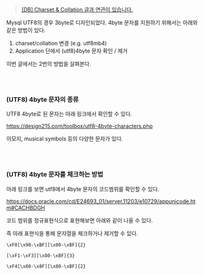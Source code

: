
> [[DB] Charset & Collation 글과 연관이 있습니다.](https://github.com/hjjae2/Anything/blob/main/DB/%5BDB%5D%20Charset%20%26%20Collation.md)

Mysql UTF8의 경우 3byte로 디자인되었다. 4byte 문자를 지원하기 위해서는 아래와 같은 방법이 있다.

1. charset/collation 변경 (e.g. utf8mb4)
2. Application 단에서 (utf8)4byte 문자 확인 / 제거

이번 글에서는 2번의 방법을 살펴본다.

<br>
<br>

### (UTF8) 4byte 문자의 종류

UTF8 4byte로 된 문자는 아래 링크에서 확인할 수 있다.

https://design215.com/toolbox/utf8-4byte-characters.php

이모지, musical symbols 등의 다양한 문자가 있다.

<br><br>

### (UTF8) 4byte 문자를 체크하는 방법

아래 링크를 보면 utf8에서 4byte 문자의 코드범위를 확인할 수 있다.

https://docs.oracle.com/cd/E24693_01/server.11203/e10729/appunicode.htm#CACHBDGH


코드 범위를 정규표현식으로 표현해보면 아래와 같이 나올 수 있다. 

즉 아래 표현식을 통해 문자열을 체크하거나 제거할 수 있다.

```text
\xF0[\x90-\xBF][\x80-\xBF]{2}

[\xF1-\xF3][\x80-\xBF]{3}

\xF4[\x80-\x8F][\x80-\xBF]{2}
```
